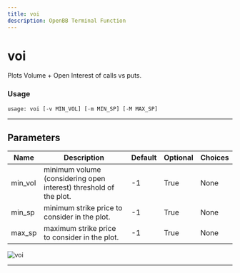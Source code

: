 ```yaml
---
title: voi
description: OpenBB Terminal Function
---
```


# voi

Plots Volume + Open Interest of calls vs puts.

### Usage

```python
usage: voi [-v MIN_VOL] [-m MIN_SP] [-M MAX_SP]
```

---

## Parameters

| Name | Description | Default | Optional | Choices |
| ---- | ----------- | ------- | -------- | ------- |
| min_vol | minimum volume (considering open interest) threshold of the plot. | -1 | True | None |
| min_sp | minimum strike price to consider in the plot. | -1 | True | None |
| max_sp | maximum strike price to consider in the plot. | -1 | True | None |

![voi](https://user-images.githubusercontent.com/46355364/154290408-ae5d50ff-74ea-4705-b8ea-e4eebc842bb6.png)

---
